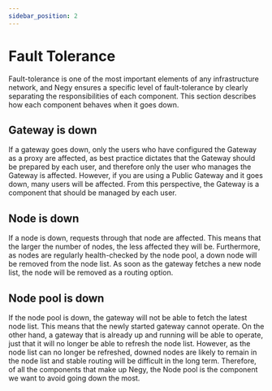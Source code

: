 ```yaml
---
sidebar_position: 2
---
```


# Fault Tolerance

Fault-tolerance is one of the most important elements of any infrastructure network, and Negy ensures a specific level of fault-tolerance by clearly separating the responsibilities of each component. This section describes how each component behaves when it goes down.

## Gateway is down

If a gateway goes down, only the users who have configured the Gateway as a proxy are affected, as best practice dictates that the Gateway should be prepared by each user, and therefore only the user who manages the Gateway is affected. However, if you are using a Public Gateway and it goes down, many users will be affected. From this perspective, the Gateway is a component that should be managed by each user.

## Node is down

If a node is down, requests through that node are affected. This means that the larger the number of nodes, the less affected they will be. Furthermore, as nodes are regularly health-checked by the node pool, a down node will be removed from the node list. As soon as the gateway fetches a new node list, the node will be removed as a routing option.

## Node pool is down

If the node pool is down, the gateway will not be able to fetch the latest node list. This means that the newly started gateway cannot operate. On the other hand, a gateway that is already up and running will be able to operate, just that it will no longer be able to refresh the node list. However, as the node list can no longer be refreshed, downed nodes are likely to remain in the node list and stable routing will be difficult in the long term. Therefore, of all the components that make up Negy, the Node pool is the component we want to avoid going down the most.
